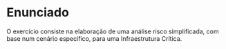 # Enunciado
O exercício consiste na elaboração de uma análise risco simplificada, com base num cenário específico, para uma Infraestrutura Crítica.
